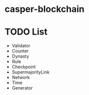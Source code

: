 # casper-blockchain
# TODO List
* Validator
* Counter
* Dynasty
* Rule
* Checkpoint
* SupermajorityLink
* Network
* Time
* Generator
